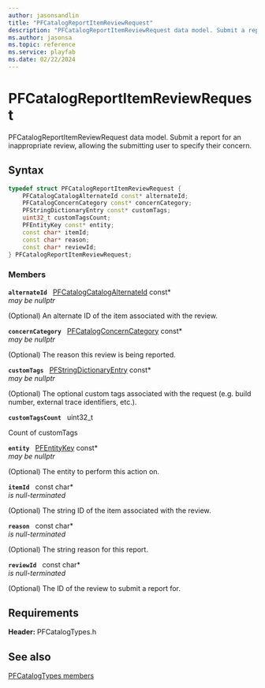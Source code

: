 ```yaml
---
author: jasonsandlin
title: "PFCatalogReportItemReviewRequest"
description: "PFCatalogReportItemReviewRequest data model. Submit a report for an inappropriate review, allowing the submitting user to specify their concern."
ms.author: jasonsa
ms.topic: reference
ms.service: playfab
ms.date: 02/22/2024
---
```


# PFCatalogReportItemReviewRequest  

PFCatalogReportItemReviewRequest data model. Submit a report for an inappropriate review, allowing the submitting user to specify their concern.  

## Syntax  
  
```cpp
typedef struct PFCatalogReportItemReviewRequest {  
    PFCatalogCatalogAlternateId const* alternateId;  
    PFCatalogConcernCategory const* concernCategory;  
    PFStringDictionaryEntry const* customTags;  
    uint32_t customTagsCount;  
    PFEntityKey const* entity;  
    const char* itemId;  
    const char* reason;  
    const char* reviewId;  
} PFCatalogReportItemReviewRequest;  
```
  
### Members  
  
**`alternateId`** &nbsp; [PFCatalogCatalogAlternateId](pfcatalogcatalogalternateid.md) const*  
*may be nullptr*  
  
(Optional) An alternate ID of the item associated with the review.
  
**`concernCategory`** &nbsp; [PFCatalogConcernCategory](../enums/pfcatalogconcerncategory.md) const*  
*may be nullptr*  
  
(Optional) The reason this review is being reported.
  
**`customTags`** &nbsp; [PFStringDictionaryEntry](../../pftypes/structs/pfstringdictionaryentry.md) const*  
*may be nullptr*  
  
(Optional) The optional custom tags associated with the request (e.g. build number, external trace identifiers, etc.).
  
**`customTagsCount`** &nbsp; uint32_t  
  
Count of customTags
  
**`entity`** &nbsp; [PFEntityKey](../../pftypes/structs/pfentitykey-c.md) const*  
*may be nullptr*  
  
(Optional) The entity to perform this action on.
  
**`itemId`** &nbsp; const char*  
*is null-terminated*  
  
(Optional) The string ID of the item associated with the review.
  
**`reason`** &nbsp; const char*  
*is null-terminated*  
  
(Optional) The string reason for this report.
  
**`reviewId`** &nbsp; const char*  
*is null-terminated*  
  
(Optional) The ID of the review to submit a report for.
  
  
## Requirements  
  
**Header:** PFCatalogTypes.h
  
## See also  
[PFCatalogTypes members](../pfcatalogtypes_members.md)  

  
  
